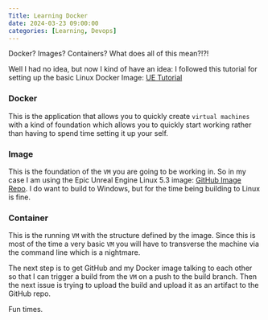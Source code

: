 ```yaml
---
Title: Learning Docker
date: 2024-03-23 09:00:00
categories: [Learning, Devops]
---
```

Docker? Images? Containers? What does all of this mean?!?!

Well I had no idea, but now I kind of have an idea: I followed this tutorial for setting up the basic Linux Docker Image: [UE Tutorial](https://dev.epicgames.com/documentation/en-us/unreal-engine/quick-start-guide-for-using-container-images-in-unreal-engine)

### Docker
This is the application that allows you to quickly create `virtual machines` with a kind of foundation which allows you to quickly start working rather than having to spend time setting it up your self.

### Image
This is the foundation of the `VM` you are going to be working in. So in my case I am using the Epic Unreal Engine Linux 5.3 image: [GitHub Image Repo](https://github.com/orgs/epicgames/packages/container/package/unreal-engine). I do want to build to Windows, but for the time being building to Linux is fine.

### Container
This is the running `VM` with the structure defined by the image. Since this is most of the time a very basic `VM` you will have to transverse the machine via the command line which is a nightmare.

The next step is to get GitHub and my Docker image talking to each other so that I can trigger a build from the `VM` on a push to the build branch. Then the next issue is trying to upload the build and upload it as an artifact to the GitHub repo.

Fun times.